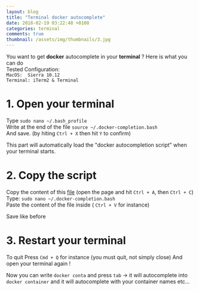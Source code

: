 ```yaml
---
layout: blog
title: "Terminal docker autocomplete"
date: 2018-02-19 03:22:48 +0100
categories: terminal
comments: true
thumbnail: /assets/img/thumbnails/3.jpg
---
```


You want to get **docker** autocomplete in your **terminal** ? Here is what you can do  
Tested Configuration:  
`MacOS:  Sierra 10.12`  
`Terminal: iTerm2 & Terminal`

# 1. Open your terminal

Type `sudo nano ~/.bash_profile`  
Write at the end of the file
`source ~/.docker-completion.bash`  
And save. (by hiting `Ctrl + X` then hit `Y` to confirm)

This part will automatically load the "docker autocompletion script" when your terminal starts.

# 2. Copy the script

Copy the content of this [file][gist] (open the page and hit `Ctrl + A`, then `Ctrl + C`)  
Type: `sudo nano ~/.docker-completion.bash`  
Paste the content of the file inside ( `Ctrl + V` for instance)

Save like before

# 3. Restart your terminal

To quit Press `Cmd + Q` for instance (you must quit, not simply close)
And open your terminal again !

Now you can write `docker conta` and press `tab` -> it will autocomplete into `docker container` and it will autocomplete with your container names etc...

[gist]: https://gist.githubusercontent.com/guillim/632b4d13ef2a7954474dd7098e206b0b/raw/c139ed9fc9d3654e6dd25b38e288220255a22e8f/docker-completion.bash
